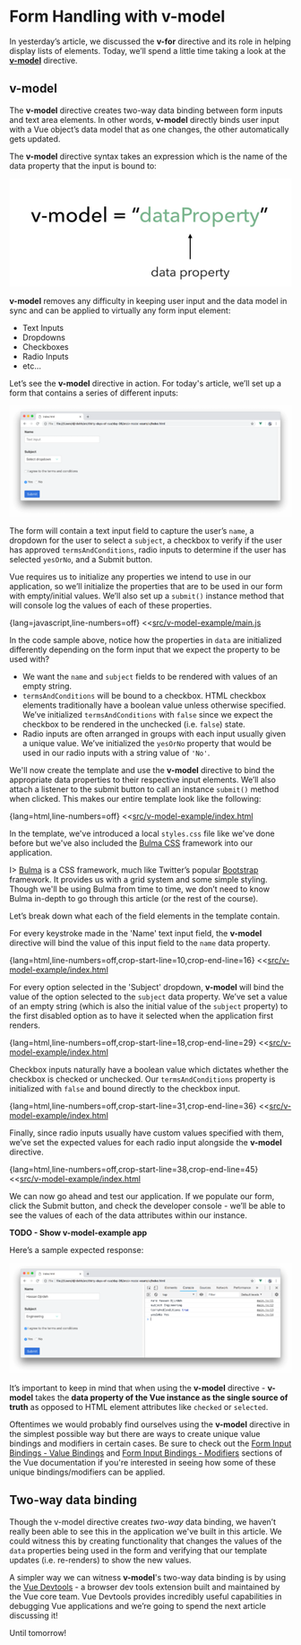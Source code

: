 # Form Handling with v-model

In yesterday’s article, we discussed the __v-for__ directive and its role in helping display lists of elements. Today, we’ll spend a little time taking a look at the [__v-model__](https://vuejs.org/v2/guide/forms.html) directive.

## v-model

The __v-model__ directive creates two-way data binding between form inputs and text area elements. In other words, __v-model__ directly binds user input with a Vue object’s data model that as one changes, the other automatically gets updated.

The __v-model__ directive syntax takes an expression which is the name of the data property that the input is bound to:

![](./public/assets/v-model-syntax.png)

__v-model__ removes any difficulty in keeping user input and the data model in sync and can be applied to virtually any form input element:

- Text Inputs
- Dropdowns
- Checkboxes
- Radio Inputs
- etc…

Let’s see the __v-model__ directive in action. For today's article, we’ll set up a form that contains a series of different inputs:

![](./public/assets/v-model-example-app.png)

The form will contain a text input field to capture the user’s `name`, a dropdown for the user to select a `subject`, a checkbox to verify if the user has approved `termsAndConditions`, radio inputs to determine if the user has selected `yesOrNo`, and a Submit button.

Vue requires us to initialize any properties we intend to use in our application, so we’ll initialize the properties that are to be used in our form with empty/initial values. We’ll also set up a `submit()` instance method that will console log the values of each of these properties.

{lang=javascript,line-numbers=off}
<<[src/v-model-example/main.js](./src/v-model-example/main.js)

In the code sample above, notice how the properties in `data` are initialized differently depending on the form input that we expect the property to be used with?

- We want the `name` and `subject` fields to be rendered with values of an empty string.
- `termsAndConditions` will be bound to a checkbox. HTML checkbox elements traditionally have a boolean value unless otherwise specified. We’ve initialized `termsAndConditions` with `false` since we expect the checkbox to be rendered in the unchecked (i.e. `false`) state.
- Radio inputs are often arranged in groups with each input usually given a unique value. We’ve initialized the `yesOrNo` property that would be used in our radio inputs with a string value of `'No'`.

We'll now create the template and use the __v-model__ directive to bind the appropriate data properties to their respective input elements. We’ll also attach a listener to the submit button to call an instance `submit()` method when clicked. This makes our entire template look like the following:

{lang=html,line-numbers=off}
<<[src/v-model-example/index.html](./src/v-model-example/index.html)

In the template, we've introduced a local `styles.css` file like we've done before but we've also included the [Bulma CSS](https://bulma.io/documentation/) framework into our application.

I> [Bulma](https://bulma.io/documentation/) is a CSS framework, much like Twitter’s popular [Bootstrap](http://getbootstrap.com/) framework. It provides us with a grid system and some simple styling. Though we'll be using Bulma from time to time, we don’t need to know Bulma in-depth to go through this article (or the rest of the course).

Let’s break down what each of the field elements in the template contain.

For every keystroke made in the 'Name' text input field, the __v-model__ directive will bind the value of this input field to the `name` data property.

{lang=html,line-numbers=off,crop-start-line=10,crop-end-line=16}
<<[src/v-model-example/index.html](./src/v-model-example/index.html)

For every option selected in the 'Subject' dropdown, __v-model__ will bind the value of the option selected to the `subject` data property. We’ve set a value of an empty string (which is also the initial value of the `subject` property) to the first disabled option as to have it selected when the application first renders.

{lang=html,line-numbers=off,crop-start-line=18,crop-end-line=29}
<<[src/v-model-example/index.html](./src/v-model-example/index.html)

Checkbox inputs naturally have a boolean value which dictates whether the checkbox is checked or unchecked. Our `termsAndConditions` property is initialized with `false` and bound directly to the checkbox input.

{lang=html,line-numbers=off,crop-start-line=31,crop-end-line=36}
<<[src/v-model-example/index.html](./src/v-model-example/index.html)

Finally, since radio inputs usually have custom values specified with them, we’ve set the expected values for each radio input alongside the __v-model__ directive.

{lang=html,line-numbers=off,crop-start-line=38,crop-end-line=45}
<<[src/v-model-example/index.html](./src/v-model-example/index.html)

We can now go ahead and test our application. If we populate our form, click the Submit button, and check the developer console - we’ll be able to see the values of each of the data attributes within our instance.

__TODO - Show v-model-example app__

Here’s a sample expected response:

![](./public/assets/v-model-example-app-submit.png)

It’s important to keep in mind that when using the __v-model__ directive - __v-model__ takes the __data property of the Vue instance as the single source of truth__ as opposed to HTML element attributes like `checked` or `selected`.

Oftentimes we would probably find ourselves using the __v-model__ directive in the simplest possible way but there are ways to create unique value bindings and modifiers in certain cases. Be sure to check out the [Form Input Bindings - Value Bindings](https://vuejs.org/v2/guide/forms.html#Value-Bindings) and [Form Input Bindings - Modifiers](https://vuejs.org/v2/guide/forms.html#Modifiers) sections of the Vue documentation if you're interested in seeing how some of these unique bindings/modifiers can be applied.

## Two-way data binding

Though the v-model directive creates _two-way_ data binding, we haven’t really been able to see this in the application we've built in this article. We could witness this by creating functionality that changes the values of the `data` properties being used in the form and verifying that our template updates (i.e. re-renders) to show the new values.

A simpler way we can witness __v-model__'s two-way data binding is by using the [Vue Devtools](https://github.com/vuejs/vue-devtools) - a browser dev tools extension built and maintained by the Vue core team. Vue Devtools provides incredibly useful capabilities in debugging Vue applications and we’re going to spend the next article discussing it!

Until tomorrow!
